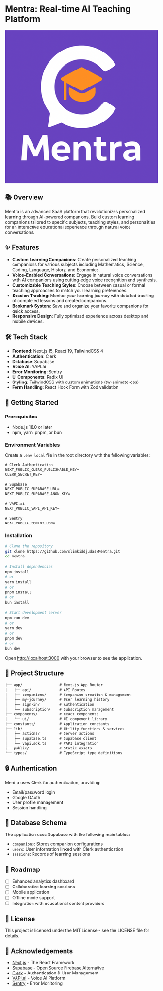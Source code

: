 # Mentra: Real-time AI Teaching Platform

![Mentra Logo](/public/images/logo.svg)

## 📚 Overview

Mentra is an advanced SaaS platform that revolutionizes personalized learning through AI-powered companions. Build custom learning companions tailored to specific subjects, teaching styles, and personalities for an interactive educational experience through natural voice conversations.

## ✨ Features

- **Custom Learning Companions**: Create personalized teaching companions for various subjects including Mathematics, Science, Coding, Language, History, and Economics.
- **Voice-Enabled Conversations**: Engage in natural voice conversations with AI companions using cutting-edge voice recognition and synthesis.
- **Customizable Teaching Styles**: Choose between casual or formal teaching approaches to match your learning preferences.
- **Session Tracking**: Monitor your learning journey with detailed tracking of completed lessons and created companions.
- **Bookmark System**: Save and organize your favorite companions for quick access.
- **Responsive Design**: Fully optimized experience across desktop and mobile devices.

## 🛠️ Tech Stack

- **Frontend**: Next.js 15, React 19, TailwindCSS 4
- **Authentication**: Clerk
- **Database**: Supabase
- **Voice AI**: VAPI.ai
- **Error Monitoring**: Sentry
- **UI Components**: Radix UI
- **Styling**: TailwindCSS with custom animations (tw-animate-css)
- **Form Handling**: React Hook Form with Zod validation

## 🚀 Getting Started

### Prerequisites

- Node.js 18.0 or later
- npm, yarn, pnpm, or bun

### Environment Variables

Create a `.env.local` file in the root directory with the following variables:

```env
# Clerk Authentication
NEXT_PUBLIC_CLERK_PUBLISHABLE_KEY=
CLERK_SECRET_KEY=

# Supabase
NEXT_PUBLIC_SUPABASE_URL=
NEXT_PUBLIC_SUPABASE_ANON_KEY=

# VAPI.ai
NEXT_PUBLIC_VAPI_API_KEY=

# Sentry
NEXT_PUBLIC_SENTRY_DSN=
```

### Installation

```bash
# Clone the repository
git clone https://github.com/slimkiddjudas/Mentra.git
cd mentra

# Install dependencies
npm install
# or
yarn install
# or
pnpm install
# or
bun install

# Start development server
npm run dev
# or
yarn dev
# or
pnpm dev
# or
bun dev
```

Open [http://localhost:3000](http://localhost:3000) with your browser to see the application.

## 📖 Project Structure

```
├── app/                 # Next.js App Router
│   ├── api/             # API Routes
│   ├── companions/      # Companion creation & management
│   ├── my-journey/      # User learning history
│   ├── sign-in/         # Authentication
│   └── subscription/    # Subscription management
├── components/          # React components
│   └── ui/              # UI component library
├── constants/           # Application constants
├── lib/                 # Utility functions & services
│   ├── actions/         # Server actions
│   ├── supabase.ts      # Supabase client
│   └── vapi.sdk.ts      # VAPI integration
├── public/              # Static assets
└── types/               # TypeScript type definitions
```

## 🔒 Authentication

Mentra uses Clerk for authentication, providing:

- Email/password login
- Google OAuth
- User profile management
- Session handling

## 💾 Database Schema

The application uses Supabase with the following main tables:

- `companions`: Stores companion configurations
- `users`: User information linked with Clerk authentication
- `sessions`: Records of learning sessions

## 🎯 Roadmap

- [ ] Enhanced analytics dashboard
- [ ] Collaborative learning sessions
- [ ] Mobile application
- [ ] Offline mode support
- [ ] Integration with educational content providers

## 📜 License

This project is licensed under the MIT License - see the LICENSE file for details.

## 🙏 Acknowledgements

- [Next.js](https://nextjs.org) - The React Framework
- [Supabase](https://supabase.io) - Open Source Firebase Alternative
- [Clerk](https://clerk.dev) - Authentication & User Management
- [VAPI.ai](https://vapi.ai) - Voice AI Platform
- [Sentry](https://sentry.io) - Error Monitoring

